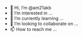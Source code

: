 - 👋 Hi, I’m @am21akb
- 👀 I’m interested in ...
- 🌱 I’m currently learning ...
- 💞️ I’m looking to collaborate on ...
- 📫 How to reach me ...

<!---
am21akb/am21akb is a ✨ special ✨ repository because its `README.md` (this file) appears on your GitHub profile.
You can click the Preview link to take a look at your changes.
--->
